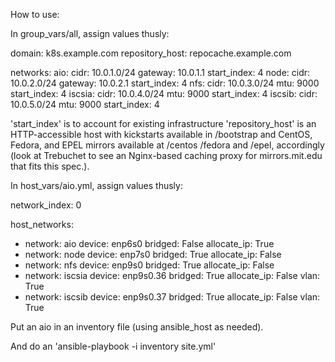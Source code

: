 How to use:

In group\_vars/all, assign values thusly:

domain: k8s.example.com
repository\_host: repocache.example.com

networks:
  aio:
    cidr: 10.0.1.0/24
    gateway: 10.0.1.1
    start_index: 4
  node:
    cidr: 10.0.2.0/24
    gateway: 10.0.2.1
    start_index: 4
  nfs:
    cidr: 10.0.3.0/24
    mtu: 9000
    start_index: 4
  iscsia:
    cidr: 10.0.4.0/24
    mtu: 9000
    start_index: 4
  iscsib:
    cidr: 10.0.5.0/24
    mtu: 9000
    start_index: 4

'start\_index' is to account for existing infrastructure
'repository\_host' is an HTTP-accessible host with kickstarts available in /bootstrap and CentOS, Fedora, and EPEL mirrors available at /centos /fedora and /epel, accordingly (look at Trebuchet to see an Nginx-based caching proxy for mirrors.mit.edu that fits this spec.).

In host\_vars/aio.yml, assign values thusly:

network\_index: 0

host\_networks:
  - network: aio
    device: enp6s0
    bridged: False
    allocate_ip: True
  - network: node
    device: enp7s0
    bridged: True
    allocate_ip: False
  - network: nfs
    device: enp9s0
    bridged: True
    allocate_ip: False
  - network: iscsia
    device: enp9s0.36
    bridged: True
    allocate_ip: False
    vlan: True
  - network: iscsib
    device: enp9s0.37
    bridged: True
    allocate_ip: False
    vlan: True

Put an aio in an inventory file (using ansible\_host as needed).

And do an 'ansible-playbook -i inventory site.yml'
